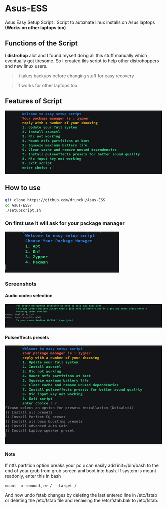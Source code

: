 # Asus-ESS
Asus Easy Setup Script : Script to automate linux installs on Asus laptops **(Works on other laptops too)**
## Functions of the Script
I **distrohop** alot and I found myself doing all this stuff manually which eventually got tiresome. So I created this script to help other distrohoppers and new linux users. 


> It takes backups before changing stuff for easy recovery

> It works for other laptops too.

## Features of Script
![Menu](screenshots/mainmenu.png)

## How to use
```bash
git clone https://github.com/drunckj/Asus-ESS
cd Asus-ESS/
./setupscript.sh
```
### On first use it will ask for your package manager
![pkgmgr](screenshots/pkgmgr.png)
### Screenshots
#### Audio codec selection
![audiocodec](screenshots/audiocodec.png)
#### Pulseeffects presets 
![Presets](screenshots/presets.png)
#### Note
If ntfs partition option breaks your pc u can easily add init=/bin/bash to the end of your grub from grub screen and boot into bash. 
If system is mount readonly, enter this in bash
```
mount -o remount,rw / --target /
```
And now undo fstab changes by deleting the last entered line in /etc/fstab or deleting the /etc/fstab file and renaming the /etc/fstab.bak to /etc/fstab.
